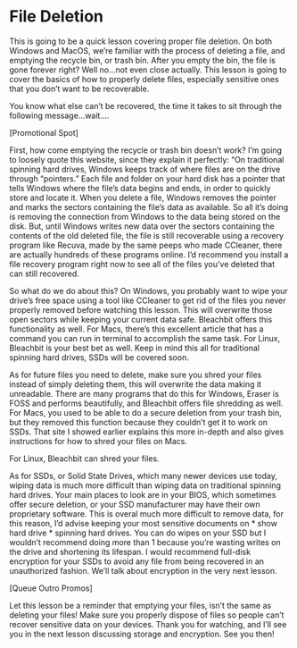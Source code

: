 # File Deletion

This is going to be a quick lesson covering proper file deletion. On both Windows
and MacOS, we’re familiar with the process of deleting a file, and emptying the
recycle bin, or trash bin. After you empty the bin, the file is gone forever right?
Well no...not even close actually. This lesson is going to cover the basics of how to
properly delete files, especially sensitive ones that you don’t want to be
recoverable.

You know what else can’t be recovered, the time it takes to sit through the
following message...wait….

[Promotional Spot]

First, how come emptying the recycle or trash bin doesn’t work? I’m going to
loosely quote this website, since they explain it perfectly: “On traditional spinning
hard drives, Windows keeps track of where files are on the drive through
“pointers.” Each file and folder on your hard disk has a pointer that tells Windows
where the file’s data begins and ends, in order to quickly store and locate it.
When you delete a file, Windows removes the pointer and marks the sectors
containing the file’s data as available. So all it’s doing is removing the connection
from Windows to the data being stored on the disk. But, until Windows writes new
data over the sectors containing the contents of the old deleted file, the file is
still recoverable using a recovery program like Recuva, made by the same peeps
who made CCleaner, there are actually hundreds of these programs online. I’d
recommend you install a file recovery program right now to see all of the files
you’ve deleted that can still recovered.

So what do we do about this? On Windows, you probably want to wipe your
drive’s free space using a tool like CCleaner to get rid of the files you never
properly removed before watching this lesson. This will overwrite those open
sectors while keeping your current data safe. Bleachbit offers this functionality as
well. For Macs, there’s this excellent article that has a command you can run in
terminal to accomplish the same task. For Linux, Bleachbit is your best bet as
well. Keep in mind this all for traditional spinning hard drives, SSDs will be
covered soon.

As for future files you need to delete, make sure you shred your files instead of
simply deleting them, this will overwrite the data making it unreadable. There are
many programs that do this for Windows, Eraser is FOSS and performs
beautifully, and Bleachbit offers file shredding as well.
For Macs, you used to be able to do a secure deletion from your trash bin, but
they removed this function because they couldn’t get it to work on SSDs. That site
I showed earlier explains this more in-depth and also gives instructions for how
to shred your files on Macs.

For Linux, Bleachbit can shred your files.

As for SSDs, or Solid State Drives, which many newer devices use today, wiping
data is much more difficult than wiping data on traditional spinning hard drives.
Your main places to look are in your BIOS, which sometimes offer secure deletion,
or your SSD manufacturer may have their own proprietary software. This is overal
much more difficult to remove data, for this reason, I’d advise keeping your most
sensitive documents on \* show hard drive \* spinning hard drives. You can do
wipes on your SSD but I wouldn’t recommend doing more than 1 because you’re
wasting writes on the drive and shortening its lifespan. I would recommend
full-disk encryption for your SSDs to avoid any file from being recovered in an
unauthorized fashion. We’ll talk about encryption in the very next lesson.

[Queue Outro Promos]

Let this lesson be a reminder that emptying your files, isn’t the same as deleting
your files! Make sure you properly dispose of files so people can’t recover
sensitive data on your devices. Thank you for watching, and I’ll see you in the next
lesson discussing storage and encryption. See you then!